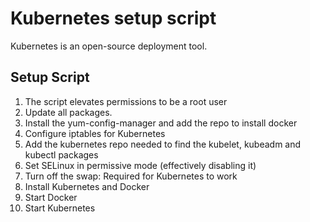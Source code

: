 # Kubernetes setup script

Kubernetes is an open-source deployment tool.

## Setup Script
1. The script elevates permissions to be a root user
2. Update all packages. 
3. Install the yum-config-manager and add the repo to install docker
4. Configure iptables for Kubernetes
5. Add the kubernetes repo needed to find the kubelet, kubeadm and kubectl packages
6. Set SELinux in permissive mode (effectively disabling it)
7. Turn off the swap: Required for Kubernetes to work
8. Install Kubernetes and Docker
9. Start Docker
10. Start Kubernetes

